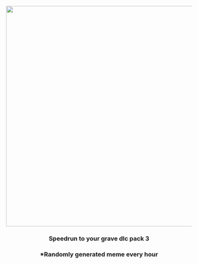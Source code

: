 <p align="center">
        <img src="https://i.redd.it/a0c6m61ltj1a1.jpg" width="600" height="600">
        </p>
        <h3 align="center">Speedrun to your grave dlc pack 3</h3>
        <h3 align="center">*Randomly generated meme every hour</h3>
    